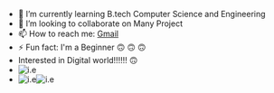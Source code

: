 - 🌱 I’m currently learning B.tech Computer Science and Engineering
- 👯 I’m looking to collaborate on Many Project
- 📫 How to reach me: [Gmail](ogiralamuralikrishna@gmail.com)
- ⚡ Fun fact: I'm a Beginner :upside_down_face: :upside_down_face: :upside_down_face:
- Interested in Digital world!!!!!! :upside_down_face:
- ![i.e](https://www.gpca.org.ae/wp-content/uploads/2018/04/Image-1-3-6498x2166.jpg)
- ![i.e](https://etimg.etb2bimg.com/photo/66508582.cms)![i.e](https://userscontent2.emaze.com/images/78ea54b0-5adc-4ef7-b153-53ca8fb4e839/281e88e62b3761cf00d1072c280d64c3.png)
